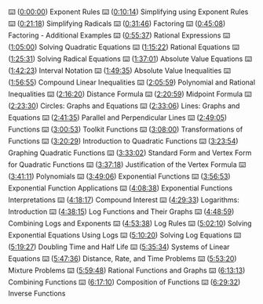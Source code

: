 ⌨️ ([0:00:00](https://www.youtube.com/watch?v=LwCRRUa8yTU&list=PLUcC-GwJC7M4bq1J4_jSLOjg3jmbD7sp2&index=46&t=0s)) Exponent Rules 
⌨️ ([0:10:14](https://www.youtube.com/watch?v=LwCRRUa8yTU&list=PLUcC-GwJC7M4bq1J4_jSLOjg3jmbD7sp2&index=46&t=614s)) Simplifying using Exponent Rules 
⌨️ ([0:21:18](https://www.youtube.com/watch?v=LwCRRUa8yTU&list=PLUcC-GwJC7M4bq1J4_jSLOjg3jmbD7sp2&index=46&t=1278s)) Simplifying Radicals
⌨️ ([0:31:46](https://www.youtube.com/watch?v=LwCRRUa8yTU&list=PLUcC-GwJC7M4bq1J4_jSLOjg3jmbD7sp2&index=46&t=1906s)) Factoring 
⌨️ ([0:45:08](https://www.youtube.com/watch?v=LwCRRUa8yTU&list=PLUcC-GwJC7M4bq1J4_jSLOjg3jmbD7sp2&index=46&t=2708s)) Factoring - Additional Examples
⌨️ ([0:55:37](https://www.youtube.com/watch?v=LwCRRUa8yTU&list=PLUcC-GwJC7M4bq1J4_jSLOjg3jmbD7sp2&index=46&t=3337s)) Rational Expressions
⌨️ ([1:05:00](https://www.youtube.com/watch?v=LwCRRUa8yTU&list=PLUcC-GwJC7M4bq1J4_jSLOjg3jmbD7sp2&index=46&t=3900s)) Solving Quadratic Equations
⌨️ ([1:15:22](https://www.youtube.com/watch?v=LwCRRUa8yTU&list=PLUcC-GwJC7M4bq1J4_jSLOjg3jmbD7sp2&index=46&t=4522s)) Rational Equations
⌨️ ([1:25:31](https://www.youtube.com/watch?v=LwCRRUa8yTU&list=PLUcC-GwJC7M4bq1J4_jSLOjg3jmbD7sp2&index=46&t=5131s)) Solving Radical Equations
⌨️ ([1:37:01](https://www.youtube.com/watch?v=LwCRRUa8yTU&list=PLUcC-GwJC7M4bq1J4_jSLOjg3jmbD7sp2&index=46&t=5821s)) Absolute Value Equations
⌨️ ([1:42:23](https://www.youtube.com/watch?v=LwCRRUa8yTU&list=PLUcC-GwJC7M4bq1J4_jSLOjg3jmbD7sp2&index=46&t=6143s)) Interval Notation
⌨️ ([1:49:35](https://www.youtube.com/watch?v=LwCRRUa8yTU&list=PLUcC-GwJC7M4bq1J4_jSLOjg3jmbD7sp2&index=46&t=6575s)) Absolute Value Inequalities
⌨️ ([1:56:55](https://www.youtube.com/watch?v=LwCRRUa8yTU&list=PLUcC-GwJC7M4bq1J4_jSLOjg3jmbD7sp2&index=46&t=7015s)) Compound Linear Inequalities
⌨️ ([2:05:59](https://www.youtube.com/watch?v=LwCRRUa8yTU&list=PLUcC-GwJC7M4bq1J4_jSLOjg3jmbD7sp2&index=46&t=7559s)) Polynomial and Rational Inequalities
⌨️ ([2:16:20](https://www.youtube.com/watch?v=LwCRRUa8yTU&list=PLUcC-GwJC7M4bq1J4_jSLOjg3jmbD7sp2&index=46&t=8180s)) Distance Formula
⌨️ ([2:20:59](https://www.youtube.com/watch?v=LwCRRUa8yTU&list=PLUcC-GwJC7M4bq1J4_jSLOjg3jmbD7sp2&index=46&t=8459s)) Midpoint Formula
⌨️ ([2:23:30](https://www.youtube.com/watch?v=LwCRRUa8yTU&list=PLUcC-GwJC7M4bq1J4_jSLOjg3jmbD7sp2&index=46&t=8610s)) Circles: Graphs and Equations
⌨️ ([2:33:06](https://www.youtube.com/watch?v=LwCRRUa8yTU&list=PLUcC-GwJC7M4bq1J4_jSLOjg3jmbD7sp2&index=46&t=9186s)) Lines: Graphs and Equations
⌨️ ([2:41:35](https://www.youtube.com/watch?v=LwCRRUa8yTU&list=PLUcC-GwJC7M4bq1J4_jSLOjg3jmbD7sp2&index=46&t=9695s)) Parallel and Perpendicular Lines
⌨️ ([2:49:05](https://www.youtube.com/watch?v=LwCRRUa8yTU&list=PLUcC-GwJC7M4bq1J4_jSLOjg3jmbD7sp2&index=46&t=10145s)) Functions
⌨️ ([3:00:53](https://www.youtube.com/watch?v=LwCRRUa8yTU&list=PLUcC-GwJC7M4bq1J4_jSLOjg3jmbD7sp2&index=46&t=10853s)) Toolkit Functions
⌨️ ([3:08:00](https://www.youtube.com/watch?v=LwCRRUa8yTU&list=PLUcC-GwJC7M4bq1J4_jSLOjg3jmbD7sp2&index=46&t=11280s)) Transformations of Functions
⌨️ ([3:20:29](https://www.youtube.com/watch?v=LwCRRUa8yTU&list=PLUcC-GwJC7M4bq1J4_jSLOjg3jmbD7sp2&index=46&t=12029s)) Introduction to Quadratic Functions
⌨️ ([3:23:54](https://www.youtube.com/watch?v=LwCRRUa8yTU&list=PLUcC-GwJC7M4bq1J4_jSLOjg3jmbD7sp2&index=46&t=12234s)) Graphing Quadratic Functions
⌨️ ([3:33:02](https://www.youtube.com/watch?v=LwCRRUa8yTU&list=PLUcC-GwJC7M4bq1J4_jSLOjg3jmbD7sp2&index=46&t=12782s)) Standard Form and Vertex Form for Quadratic Functions
⌨️ ([3:37:18](https://www.youtube.com/watch?v=LwCRRUa8yTU&list=PLUcC-GwJC7M4bq1J4_jSLOjg3jmbD7sp2&index=46&t=13038s)) Justification of the Vertex Formula
⌨️ ([3:41:11](https://www.youtube.com/watch?v=LwCRRUa8yTU&list=PLUcC-GwJC7M4bq1J4_jSLOjg3jmbD7sp2&index=46&t=13271s)) Polynomials
⌨️ ([3:49:06](https://www.youtube.com/watch?v=LwCRRUa8yTU&list=PLUcC-GwJC7M4bq1J4_jSLOjg3jmbD7sp2&index=46&t=13746s)) Exponential Functions
⌨️ ([3:56:53](https://www.youtube.com/watch?v=LwCRRUa8yTU&list=PLUcC-GwJC7M4bq1J4_jSLOjg3jmbD7sp2&index=46&t=14213s)) Exponential Function Applications
⌨️ ([4:08:38](https://www.youtube.com/watch?v=LwCRRUa8yTU&list=PLUcC-GwJC7M4bq1J4_jSLOjg3jmbD7sp2&index=46&t=14918s)) Exponential Functions Interpretations
⌨️ ([4:18:17](https://www.youtube.com/watch?v=LwCRRUa8yTU&list=PLUcC-GwJC7M4bq1J4_jSLOjg3jmbD7sp2&index=46&t=15497s)) Compound Interest
⌨️ ([4:29:33](https://www.youtube.com/watch?v=LwCRRUa8yTU&list=PLUcC-GwJC7M4bq1J4_jSLOjg3jmbD7sp2&index=46&t=16173s)) Logarithms: Introduction
⌨️ ([4:38:15](https://www.youtube.com/watch?v=LwCRRUa8yTU&list=PLUcC-GwJC7M4bq1J4_jSLOjg3jmbD7sp2&index=46&t=16695s)) Log Functions and Their Graphs
⌨️ ([4:48:59](https://www.youtube.com/watch?v=LwCRRUa8yTU&list=PLUcC-GwJC7M4bq1J4_jSLOjg3jmbD7sp2&index=46&t=17339s)) Combining Logs and Exponents
⌨️ ([4:53:38](https://www.youtube.com/watch?v=LwCRRUa8yTU&list=PLUcC-GwJC7M4bq1J4_jSLOjg3jmbD7sp2&index=46&t=17618s)) Log Rules
⌨️ ([5:02:10](https://www.youtube.com/watch?v=LwCRRUa8yTU&list=PLUcC-GwJC7M4bq1J4_jSLOjg3jmbD7sp2&index=46&t=18130s)) Solving Exponential Equations Using Logs
⌨️ ([5:10:20](https://www.youtube.com/watch?v=LwCRRUa8yTU&list=PLUcC-GwJC7M4bq1J4_jSLOjg3jmbD7sp2&index=46&t=18620s)) Solving Log Equations
⌨️ ([5:19:27](https://www.youtube.com/watch?v=LwCRRUa8yTU&list=PLUcC-GwJC7M4bq1J4_jSLOjg3jmbD7sp2&index=46&t=19167s)) Doubling Time and Half Life
⌨️ ([5:35:34](https://www.youtube.com/watch?v=LwCRRUa8yTU&list=PLUcC-GwJC7M4bq1J4_jSLOjg3jmbD7sp2&index=46&t=20134s)) Systems of Linear Equations 
⌨️ ([5:47:36](https://www.youtube.com/watch?v=LwCRRUa8yTU&list=PLUcC-GwJC7M4bq1J4_jSLOjg3jmbD7sp2&index=46&t=20856s)) Distance, Rate, and Time Problems
⌨️ ([5:53:20](https://www.youtube.com/watch?v=LwCRRUa8yTU&list=PLUcC-GwJC7M4bq1J4_jSLOjg3jmbD7sp2&index=46&t=21200s)) Mixture Problems
⌨️ ([5:59:48](https://www.youtube.com/watch?v=LwCRRUa8yTU&list=PLUcC-GwJC7M4bq1J4_jSLOjg3jmbD7sp2&index=46&t=21588s)) Rational Functions and Graphs
⌨️ ([6:13:13](https://www.youtube.com/watch?v=LwCRRUa8yTU&list=PLUcC-GwJC7M4bq1J4_jSLOjg3jmbD7sp2&index=46&t=22393s)) Combining Functions 
⌨️ ([6:17:10](https://www.youtube.com/watch?v=LwCRRUa8yTU&list=PLUcC-GwJC7M4bq1J4_jSLOjg3jmbD7sp2&index=46&t=22630s)) Composition of Functions 
⌨️ ([6:29:32](https://www.youtube.com/watch?v=LwCRRUa8yTU&list=PLUcC-GwJC7M4bq1J4_jSLOjg3jmbD7sp2&index=46&t=23372s)) Inverse Functions